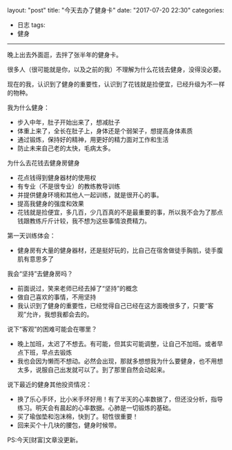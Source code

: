 layout: "post"
title: "今天去办了健身卡"
date: "2017-07-20 22:30"
categories:
- 日志
tags:
- 健身
---

晚上出去外面逛，去拌了张半年的健身卡。

很多人（很可能就是你，以及之前的我）不理解为什么花钱去健身，没得没必要。

现在的我，认识到了健身的重要性，认识到了花钱就是捡便宜，已经升级为不一样的物种。

我为什么健身：
- 步入中年，肚子开始出来了，想减肚子
- 体重上来了，全长在肚子上，身体还是个弱架子，想提高身体素质
- 通过锻炼，保持好的精神，用更好的精力面对工作和生活
- 防止未来自己老的太快，毛病太多。

为什么去花钱去健身房健身
- 花点钱得到健身器材的使用权
- 有专业（不是很专业）的教练教导训练
- 并提供健身环境和其他人一起训练，就是很开心的事。
- 提高我健身的强度和效果
- 花钱就是捡便宜，多几百，少几百真的不是最重要的事，所以我不会为了那点钱跟教练斤斤计较，我不想为这些事情浪费精力。

第一天训练体会：
- 健身房有大量的健身器材，还是挺好玩的，比自己在宿舍做徒手胸肌，徒手腹肌有意思多了

我会“坚持”去健身房吗？
- 前面说过，笑来老师已经去掉了“坚持”的概念
- 做自己喜欢的事情，不用坚持
- 我认识到了健身的重要性，已经觉得自己已经在这方面晚很多了，只要“客观”允许，我想我都会去的。

说下“客观”的困难可能会在哪里？
- 晚上加班，太迟了不想去。有可能，但其实可能调整，让自己不加班。或者早点下班，早点去锻炼
- 我也会因为懒而不想动。必然会出现，那就多想想我为什么要健身，也不用想太多，说服自己出发就可以了。到了那里自然会动起来。

说下最近的健身其他投资情况：
- 换了乐心手环，比小米手环好用！有了半天的心率数据了，但还没分析，指导练习。明天会有晨起的心率数据。心肺是一切锻炼的基础。
- 买了瑜伽垫和泡沫棉，快到了。韧性很重要！
- 回来买个十几块的腰包，健身时候带。

PS:今天[财富]文章没更新。

